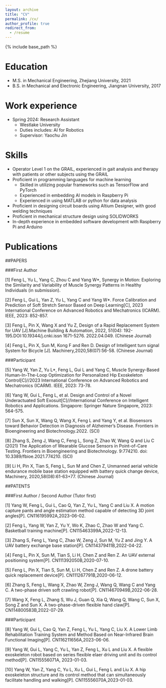 ```yaml
---
layout: archive
title: "CV"
permalink: /cv/
author_profile: true
redirect_from:
  - /resume
---
```


{% include base_path %}

Education
======
* M.S. in Mechanical Engineering, Zhejiang University, 2021
* B.S. in Mechanical and Electronic Engineering, Jiangnan University, 2017

Work experience
======
* Spring 2024: Research Assistant
  * Westlake University
  * Duties includes: AI for Robotics
  * Supervisor: Yaochu Jin
  
Skills
======
* Operator Level 1 on the GRAIL, experienced in gait analysis and therapy with patients or other subjects using the GRAIL
* Proficient in programming languages for machine learning
  * Skilled in utilizing popular frameworks such as TensorFlow and PyTorch
  * Experienced in embedding AI models in Raspberry Pi
  * Experienced in using MATLAB or python for data analysis
* Proficient in designing circuit boards using Altium Designer, with good welding techniques
* Proficient in mechanical structure design using SOLIDWORKS
* In-depth experience in embedded software development with Raspberry Pi and Arduino

Publications
======
##PAPERS

###First Author

[1] Feng L, Yu L, Yang C, Zhou C and Yang W*, Synergy in Motion: Exploring the Similarity and Variability of Muscle Synergy Patterns in Healthy Individuals (in
submission). 

[2] Feng L, Gui L, Yan Z, Yu L, Yang C and Yang W*. Force Calibration and Prediction of Soft Stretch Sensor Based on Deep Learning[C], 2023 International Conference on Advanced Robotics and Mechatronics (ICARM). IEEE, 2023: 852-857. 

[3] Feng L, Pin X, Wang X and Yu Z, Design of a Rapid Replacement System for UAV [J].Machine Building & Automation, 2022, 51(04): 192-195.DOI:10.19344/j.cnki.issn
1671-5276. 2022.04.049. (Chinese Journal)

[4] Feng L, Pin X, Sun M, Kong F and Ren D. Design of Intelligent turn signal System for Bicycle [J]. Machinery,2020,58(07):56-58. (Chinese Journal)

###Participant

[5] Yang W, Yan Z, Yu L*, Feng L, Gui L and Yang C, Muscle Synergy-Based Human-In-The-Loop Optimization for Personalized Hip Exoskeleton Control[C]//2023
International Conference on Advanced Robotics and Mechatronics (ICARM). IEEE, 2023: 73-78. 

[6] Yang W, Gui L, Feng L, et al. Design and Control of a Novel Underactuated Soft Exosuit[C]//International Conference on Intelligent Robotics and Applications. Singapore: Springer Nature Singapore, 2023: 564-575. 

[7] Sun X, Sun X, Wang Q, Wang X, Feng L and Yang Y, et al. Biosensors toward Behavior Detection in Diagnosis of Alzheimer’s Disease. Frontiers in
Bioengineering and Biotechnology.2022. (SCI)

[8] Zhang S, Zeng J, Wang C, Feng L, Song Z, Zhao W, Wang Q and Liu C (2021) The Application of Wearable Glucose Sensors in Point-of-Care Testing. Frontiers in
Bioengineering and Biotechnology. 9:774210. doi: 10.3389/fbioe.2021.774210. (SCI)

[9] Li H, Pin X, Tian S, Feng L, Sun M and Chen Z, Unmanned aerial vehicle endurance mobile base station equipped with battery quick change device, Machinery, 2020,58(08):61-63+77. (Chinese Journal)

##PATENTS

###First Author / Second Author (Tutor first)

[1] Yang W, Feng L, Gui L, Cao Q, Yan Z, Yu L, Yang C and Liu X. A motion capture pants and angle estimation method capable of detecting 3D joint angles[P]. CN116195992A,2023-06-02. 

[2] Feng L, Yang W, Yan Z, Yu Y, Wo K, Zhao C, Zhao W and Yang C. Basketball training machine[P]. CN115463399A,2022-12-13. 

[3] Zhang S, Feng L, Yang C, Zhao W, Zeng J, Sun M, Yu Z and Jing Y. A UAV battery exchange base station[P]. CN114379411B,2022-04-22. 

[4] Feng L, Pin X, Sun M, Tian S, Li H, Chen Z and Ren Z. An UAV external positioning system[P]. CN111392050B,2020-07-10. 

[5] Feng L, Pin X, Tian S, Sun M, Li H, Chen Z and Ren Z. A drone battery quick replacement device[P]. CN111267791B,2020-06-12. 

[6] Zhang S, Feng L, Wang X, Zhao W, Zeng J, Wang Q, Wang C and Yang C. A two-phase driven soft crawling robot[P]. CN114670949B,2022-06-28. 

[7] Wang X, Feng L, Zhang S, Wu J, Guan Q, Xia Q, Wang Q, Wang C, Sun X, Song Z and Sun X. A two-phase-driven flexible hand claw[P]. CN114800583B,2022-07-29. 

###Participant

[8] Yang W, Gui L, Cao Q, Yan Z, Feng L, Yu L, Yang C, Liu X. A Lower Limb Rehabilitation Training System and Method Based on Near-Infrared Brain Functional
Imaging[P]. CN116211656A,2023-06-06. 

[9] Yang W, Gui L, Yang C, Yu L, Yan Z, Feng L, Xu L and Liu X. A flexible exoskeleton robot based on series flexible elaer driving unit and its control method[P]. CN115556071A, 2023-01-03. 

[10] Yang W, Yan Z, Yang C, Yu L, Xu L, Gui L, Feng L and Liu X. A hip exoskeleton structure and its control method that can simultaneously facilitate handling and
walking[P]. CN115556070A,2023-01-03.

